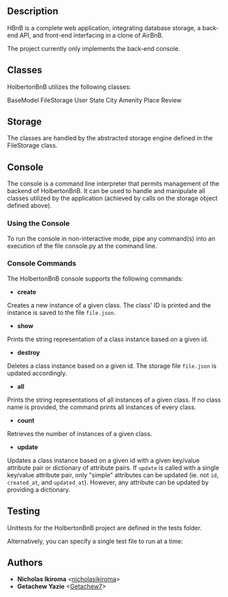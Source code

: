 ## Description

HBnB is a complete web application, integrating database storage, 
a back-end API, and front-end interfacing in a clone of AirBnB.

The project currently only implements the back-end console.

## Classes

HolbertonBnB utilizes the following classes:

BaseModel  FileStorage  User  State  City  Amenity  Place  Review 

## Storage

The classes are handled by the abstracted storage engine defined in the 
FileStorage class.

## Console 

The console is a command line interpreter that permits management of the backend 
of HolbertonBnB. It can be used to handle and manipulate all classes utilized by 
the application (achieved by calls on the storage object defined above).

### Using the Console

To run the console in non-interactive mode, pipe any command(s) into an execution 
of the file console.py at the command line.


### Console Commands

The HolbertonBnB console supports the following commands:

* **create**

Creates a new instance of a given class. The class' ID is printed and 
the instance is saved to the file `file.json`.


* **show**

Prints the string representation of a class instance based on a given id.
 
 
* **destroy**

Deletes a class instance based on a given id. The storage file `file.json` 
is updated accordingly.

* **all**

Prints the string representations of all instances of a given class. If no 
class name is provided, the command prints all instances of every class.

* **count**

Retrieves the number of instances of a given class.

* **update**

Updates a class instance based on a given id with a given key/value attribute 
pair or dictionary of attribute pairs. If `update` is called with a single 
key/value attribute pair, only "simple" attributes can be updated (ie. not 
`id`, `created_at`, and `updated_at`). However, any attribute can be updated by 
providing a dictionary.


## Testing

Unittests for the HolbertonBnB project are defined in the tests
folder.

Alternatively, you can specify a single test file to run at a time:


## Authors
* **Nicholas Ikiroma** <[nicholasikiroma](https://github.com/nicholasikiroma/)>
* **Getachew Yazie** <[Getachew7](https://github.com/Getachew7/)>
